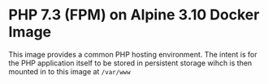 # PHP 7.3 (FPM) on Alpine 3.10 Docker Image

This image provides a common PHP hosting environment. 
The intent is for the PHP application itself to be 
stored in persistent storage wihch is then mounted 
in to this image at `/var/www`